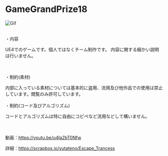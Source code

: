 # GameGrandPrize18

![Gif](https://raw.github.com/wiki/yutateno/GameGrandPrize18/ezgif.com-resize.gif)
<br><br>

・内容

UE4でのゲームです。個人ではなくチーム制作です。
内容に関する細かい説明は行いません。



<br><br>
・制約(素材)
 
 内部に入っている素材については基本的に盗用、流用及び他作品での使用は禁止しています。閲覧のみ許可しています。
<br><br>
・制約(コード及びアルゴリズム)
 
 コードとアルゴリズムは特に自由にコピペなど流用などして構いません。

<br><br>
動画：https://youtu.be/u4Ia2bT0Nfw

詳細：https://scrapbox.io/yutateno/Escape_Trancess
